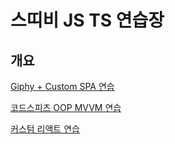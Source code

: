 # 스띠비 JS TS 연습장

## 개요
 [Giphy + Custom SPA 연습](##Giphy_Custom_SPA_연습)

 [코드스피츠 OOP MVVM 연습](##코드스피츠_OOP_MVVM_연습)

 [커스텀 리액트 연습](##커스텀_리액트_연습)
